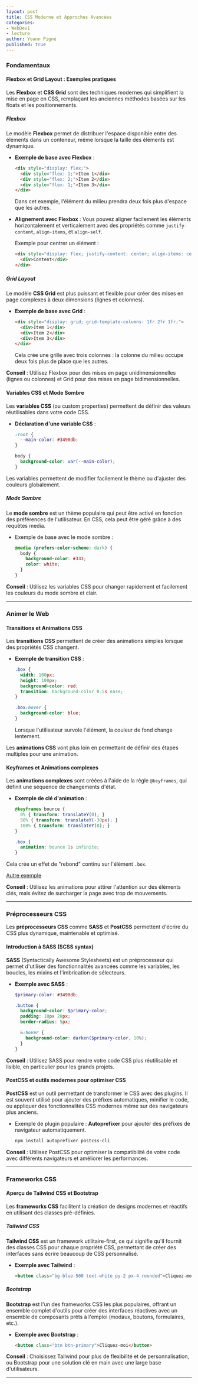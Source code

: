 ```yaml
---
layout: post
title: CSS Moderne et Approches Avancées
categories:
- WebDev1
- lecture
author: Yoann Pigné
published: true
---
```


### Fondamentaux

#### Flexbox et Grid Layout : Exemples pratiques

Les **Flexbox** et **CSS Grid** sont des techniques modernes qui simplifient la mise en page en CSS, remplaçant les anciennes méthodes basées sur les floats et les positionnements.

##### Flexbox

Le modèle **Flexbox** permet de distribuer l'espace disponible entre des éléments dans un conteneur, même lorsque la taille des éléments est dynamique.

- **Exemple de base avec Flexbox** :
  ```html
  <div style="display: flex;">
    <div style="flex: 1;">Item 1</div>
    <div style="flex: 2;">Item 2</div>
    <div style="flex: 1;">Item 3</div>
  </div>
  ```
  Dans cet exemple, l'élément du milieu prendra deux fois plus d'espace que les autres.

- **Alignement avec Flexbox** : Vous pouvez aligner facilement les éléments horizontalement et verticalement avec des propriétés comme `justify-content`, `align-items`, et `align-self`.

  Exemple pour centrer un élément :
  ```html
  <div style="display: flex; justify-content: center; align-items: center; height: 200px;">
    <div>Content</div>
  </div>
  ```

##### Grid Layout

Le modèle **CSS Grid** est plus puissant et flexible pour créer des mises en page complexes à deux dimensions (lignes et colonnes).

- **Exemple de base avec Grid** :
  ```html
  <div style="display: grid; grid-template-columns: 1fr 2fr 1fr;">
    <div>Item 1</div>
    <div>Item 2</div>
    <div>Item 3</div>
  </div>
  ```
  Cela crée une grille avec trois colonnes : la colonne du milieu occupe deux fois plus de place que les autres.

**Conseil** : Utilisez Flexbox pour des mises en page unidimensionnelles (lignes ou colonnes) et Grid pour des mises en page bidimensionnelles.

#### Variables CSS et Mode Sombre

Les **variables CSS** (ou custom properties) permettent de définir des valeurs réutilisables dans votre code CSS.

- **Déclaration d'une variable CSS** :
  ```css
  :root {
    --main-color: #3498db;
  }

  body {
    background-color: var(--main-color);
  }
  ```

Les variables permettent de modifier facilement le thème ou d'ajuster des couleurs globalement.

##### Mode Sombre

Le **mode sombre** est un thème populaire qui peut être activé en fonction des préférences de l'utilisateur. En CSS, cela peut être géré grâce à des requêtes media.

- Exemple de base avec le mode sombre :
  ```css
  @media (prefers-color-scheme: dark) {
    body {
      background-color: #333;
      color: white;
    }
  }
  ```

**Conseil** : Utilisez les variables CSS pour changer rapidement et facilement les couleurs du mode sombre et clair.

---

### Animer le Web

#### Transitions et Animations CSS

Les **transitions CSS** permettent de créer des animations simples lorsque des propriétés CSS changent.

- **Exemple de transition CSS** :
  ```css
  .box {
    width: 100px;
    height: 100px;
    background-color: red;
    transition: background-color 0.5s ease;
  }

  .box:hover {
    background-color: blue;
  }
  ```
  Lorsque l'utilisateur survole l'élément, la couleur de fond change lentement.

Les **animations CSS** vont plus loin en permettant de définir des étapes multiples pour une animation.

#### Keyframes et Animations complexes

Les **animations complexes** sont créées à l'aide de la règle `@keyframes`, qui définit une séquence de changements d'état.

- **Exemple de clé d'animation** :
  ```css
  @keyframes bounce {
    0% { transform: translateY(0); }
    50% { transform: translateY(-30px); }
    100% { transform: translateY(0); }
  }

  .box {
    animation: bounce 1s infinite;
  }
  ```

Cela crée un effet de "rebond" continu sur l'élément `.box`.


[Autre exemple](http://codepen.io/pigne/pen/ErgGL)

**Conseil** : Utilisez les animations pour attirer l'attention sur des éléments clés, mais évitez de surcharger la page avec trop de mouvements.

---

### Préprocesseurs CSS

Les **préprocesseurs CSS** comme **SASS** et **PostCSS** permettent d'écrire du CSS plus dynamique, maintenable et optimisé.

#### Introduction à SASS (SCSS syntax)

**SASS** (Syntactically Awesome Stylesheets) est un préprocesseur qui permet d'utiliser des fonctionnalités avancées comme les variables, les boucles, les mixins et l'imbrication de sélecteurs.

- **Exemple avec SASS** :
  ```scss
  $primary-color: #3498db;

  .button {
    background-color: $primary-color;
    padding: 10px 20px;
    border-radius: 5px;

    &:hover {
      background-color: darken($primary-color, 10%);
    }
  }
  ```

**Conseil** : Utilisez SASS pour rendre votre code CSS plus réutilisable et lisible, en particulier pour les grands projets.

#### PostCSS et outils modernes pour optimiser CSS

**PostCSS** est un outil permettant de transformer le CSS avec des plugins. Il est souvent utilisé pour ajouter des préfixes automatiques, minifier le code, ou appliquer des fonctionnalités CSS modernes même sur des navigateurs plus anciens.

- Exemple de plugin populaire : **Autoprefixer** pour ajouter des préfixes de navigateur automatiquement.
  
  ```bash
  npm install autoprefixer postcss-cli
  ```

**Conseil** : Utilisez PostCSS pour optimiser la compatibilité de votre code avec différents navigateurs et améliorer les performances.

---

### Frameworks CSS

#### Aperçu de Tailwind CSS et Bootstrap

Les **frameworks CSS** facilitent la création de designs modernes et réactifs en utilisant des classes pré-définies.

##### Tailwind CSS

**Tailwind CSS** est un framework utilitaire-first, ce qui signifie qu'il fournit des classes CSS pour chaque propriété CSS, permettant de créer des interfaces sans écrire beaucoup de CSS personnalisé.

- **Exemple avec Tailwind** :
  ```html
  <button class="bg-blue-500 text-white py-2 px-4 rounded">Cliquez-moi</button>
  ```

##### Bootstrap

**Bootstrap** est l'un des frameworks CSS les plus populaires, offrant un ensemble complet d'outils pour créer des interfaces réactives avec un ensemble de composants prêts à l'emploi (modaux, boutons, formulaires, etc.).

- **Exemple avec Bootstrap** :
  ```html
  <button class="btn btn-primary">Cliquez-moi</button>
  ```

**Conseil** : Choisissez Tailwind pour plus de flexibilité et de personnalisation, ou Bootstrap pour une solution clé en main avec une large base d'utilisateurs.

---
